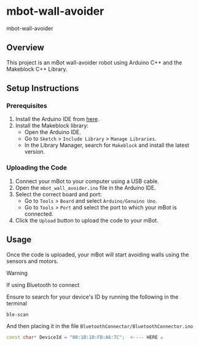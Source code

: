 # mbot-wall-avoider
mbot-wall-avoider

## Overview

This project is an mBot wall-avoider robot using Arduino C++ and the Makeblock C++ Library.

## Setup Instructions

### Prerequisites

1. Install the Arduino IDE from [here](https://www.arduino.cc/en/software).
2. Install the Makeblock library:
   - Open the Arduino IDE.
   - Go to `Sketch` > `Include Library` > `Manage Libraries`.
   - In the Library Manager, search for `Makeblock` and install the latest version.

### Uploading the Code

1. Connect your mBot to your computer using a USB cable.
2. Open the `mbot_wall_avoider.ino` file in the Arduino IDE.
3. Select the correct board and port:
   - Go to `Tools` > `Board` and select `Arduino/Genuino Uno`.
   - Go to `Tools` > `Port` and select the port to which your mBot is connected.
4. Click the `Upload` button to upload the code to your mBot.

## Usage

Once the code is uploaded, your mBot will start avoiding walls using the sensors and motors.

> [!WARNING]
> If using Bluetooth to connect
>
> Ensure to search for your device's ID by running the following in the terminal
```
ble-scan
```

And then placing it in the file `BluetoothConnector/BluetoothConnector.ino`

```cpp
const char* DeviceId = "00:1B:10:FB:A6:7C";  <---- HERE ⚠️
```
